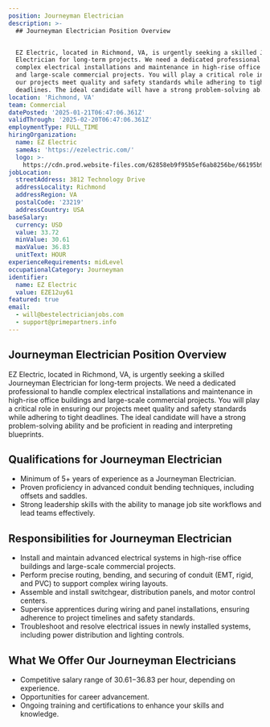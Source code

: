 ```yaml
---
position: Journeyman Electrician
description: >-
  ## Journeyman Electrician Position Overview


  EZ Electric, located in Richmond, VA, is urgently seeking a skilled Journeyman
  Electrician for long-term projects. We need a dedicated professional to handle
  complex electrical installations and maintenance in high-rise office buildings
  and large-scale commercial projects. You will play a critical role in ensuring
  our projects meet quality and safety standards while adhering to tight
  deadlines. The ideal candidate will have a strong problem-solving ab...
location: 'Richmond, VA'
team: Commercial
datePosted: '2025-01-21T06:47:06.361Z'
validThrough: '2025-02-20T06:47:06.361Z'
employmentType: FULL_TIME
hiringOrganization:
  name: EZ Electric
  sameAs: 'https://ezelectric.com/'
  logo: >-
    https://cdn.prod.website-files.com/62858eb9f95b5ef6ab8256be/66195b93d011344d05b98867_ez-electric-logo.svg
jobLocation:
  streetAddress: 3812 Technology Drive
  addressLocality: Richmond
  addressRegion: VA
  postalCode: '23219'
  addressCountry: USA
baseSalary:
  currency: USD
  value: 33.72
  minValue: 30.61
  maxValue: 36.83
  unitText: HOUR
experienceRequirements: midLevel
occupationalCategory: Journeyman
identifier:
  name: EZ Electric
  value: EZE12uy61
featured: true
email:
  - will@bestelectricianjobs.com
  - support@primepartners.info
---
```




## Journeyman Electrician Position Overview

EZ Electric, located in Richmond, VA, is urgently seeking a skilled Journeyman Electrician for long-term projects. We need a dedicated professional to handle complex electrical installations and maintenance in high-rise office buildings and large-scale commercial projects. You will play a critical role in ensuring our projects meet quality and safety standards while adhering to tight deadlines. The ideal candidate will have a strong problem-solving ability and be proficient in reading and interpreting blueprints.

## Qualifications for Journeyman Electrician

- Minimum of 5+ years of experience as a Journeyman Electrician.
- Proven proficiency in advanced conduit bending techniques, including offsets and saddles.
- Strong leadership skills with the ability to manage job site workflows and lead teams effectively.

## Responsibilities for Journeyman Electrician

- Install and maintain advanced electrical systems in high-rise office buildings and large-scale commercial projects.
- Perform precise routing, bending, and securing of conduit (EMT, rigid, and PVC) to support complex wiring layouts.
- Assemble and install switchgear, distribution panels, and motor control centers.
- Supervise apprentices during wiring and panel installations, ensuring adherence to project timelines and safety standards.
- Troubleshoot and resolve electrical issues in newly installed systems, including power distribution and lighting controls.

## What We Offer Our Journeyman Electricians

- Competitive salary range of $30.61-$36.83 per hour, depending on experience.
- Opportunities for career advancement.
- Ongoing training and certifications to enhance your skills and knowledge.